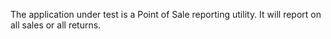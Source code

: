 <!--bl
    (filemeta
        (title "The application under test")
    )
/bl-->

The application under test is a Point of Sale reporting utility. It will report on all sales or all returns.

<!--bl
    (section "./pointOfSaleDataUtilityFactoryBuilder.md")
    (section "./reportDataBuilderFactory.md")
/bl-->